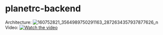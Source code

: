 # planetrc-backend
Architecture:
![160752821_3564989750291163_2872634357937877626_n](https://user-images.githubusercontent.com/10762179/113498745-bdd67880-954a-11eb-8d8d-2c0adc1072af.jpeg)
Video:
[![Watch the video](https://img.youtube.com/vi/Hm9EdNtcKug/maxresdefault.jpg)](https://youtu.be/Hm9EdNtcKug)
